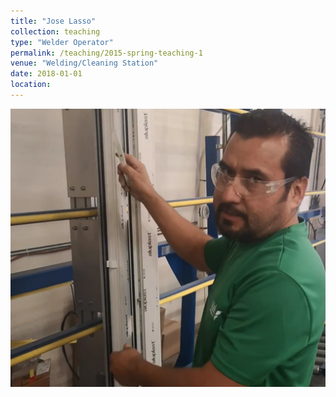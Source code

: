```yaml
---
title: "Jose Lasso"
collection: teaching
type: "Welder Operator"
permalink: /teaching/2015-spring-teaching-1
venue: "Welding/Cleaning Station"
date: 2018-01-01
location:
---
```


![julio](/images/julio.jpg)
